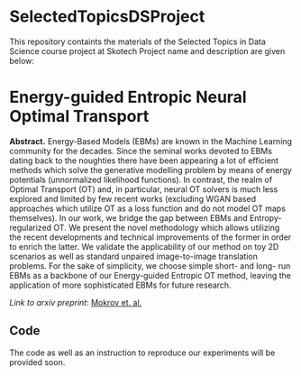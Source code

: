 # SelectedTopicsDSProject
This repository containts the materials of the Selected Topics in Data Science course project at Skotech
Project name and description are given below:

# Energy-guided Entropic Neural Optimal Transport

**Abstract.** Energy-Based Models (EBMs) are known in the Machine Learning community for the decades. Since the seminal works devoted to EBMs dating back to the noughties there have been appearing a lot of efficient methods which solve the generative modelling problem by means of energy potentials (unnormalized likelihood functions). In contrast, the realm of Optimal Transport (OT) and, in particular, neural OT solvers is much less explored and limited by few recent works (excluding WGAN based approaches which utilize OT as a loss function and do not model OT maps themselves). In our work, we bridge the gap between EBMs and Entropy-regularized OT. We present the novel methodology which allows utilizing the recent developments and technical improvements of the former in order to enrich the latter. We validate the applicability of our method on toy 2D scenarios as well as standard unpaired image-to-image translation problems. For the sake of simplicity, we choose simple short- and long- run EBMs as a backbone of our Energy-guided Entropic OT method, leaving the application of more sophisticated EBMs for future research.

*Link to arxiv preprint*: [Mokrov et. al.](https://arxiv.org/abs/2304.06094)

## Code 

The code as well as an instruction to reproduce our experiments will be provided soon. 
